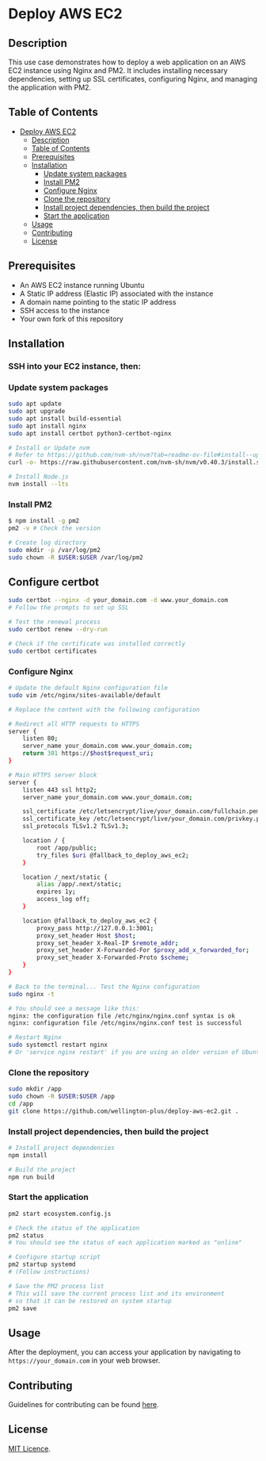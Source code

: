 # Deploy AWS EC2

## Description
This use case demonstrates how to deploy a web application on an AWS EC2 instance using Nginx and PM2. It includes installing necessary dependencies, setting up SSL certificates, configuring Nginx, and managing the application with PM2.

## Table of Contents
- [Deploy AWS EC2](#deploy-aws-ec2)
  - [Description](#description)
  - [Table of Contents](#table-of-contents)
  - [Prerequisites](#prerequisites)
  - [Installation](#installation)
    - [Update system packages](#update-system-packages)
    - [Install PM2](#install-pm2)
    - [Configure Nginx](#configure-nginx)
    - [Clone the repository](#clone-the-repository)
    - [Install project dependencies, then build the project](#install-project-dependencies-then-build-the-project)
    - [Start the application](#start-the-application)
  - [Usage](#usage)
  - [Contributing](#contributing)
  - [License](#license)

## Prerequisites
- An AWS EC2 instance running Ubuntu
- A Static IP address (Elastic IP) associated with the instance
- A domain name pointing to the static IP address
- SSH access to the instance
- Your own fork of this repository

## Installation

### SSH into your EC2 instance, then:

### Update system packages
```bash
sudo apt update
sudo apt upgrade
sudo apt install build-essential
sudo apt install nginx
sudo apt install certbot python3-certbot-nginx

# Install or Update nvm
# Refer to https://github.com/nvm-sh/nvm?tab=readme-ov-file#install--update-script
curl -o- https://raw.githubusercontent.com/nvm-sh/nvm/v0.40.3/install.sh | bash

# Install Node.js
nvm install --lts
```

### Install PM2
```bash
$ npm install -g pm2
pm2 -v # Check the version

# Create log directory
sudo mkdir -p /var/log/pm2
sudo chown -R $USER:$USER /var/log/pm2
```

## Configure certbot
```bash
sudo certbot --nginx -d your_domain.com -d www.your_domain.com
# Follow the prompts to set up SSL

# Test the renewal process
sudo certbot renew --dry-run

# Check if the certificate was installed correctly
sudo certbot certificates
```

### Configure Nginx
```bash
# Update the default Nginx configuration file
sudo vim /etc/nginx/sites-available/default

# Replace the content with the following configuration

# Redirect all HTTP requests to HTTPS
server {
    listen 80;
    server_name your_domain.com www.your_domain.com;
    return 301 https://$host$request_uri;
}

# Main HTTPS server block
server {
    listen 443 ssl http2;
    server_name your_domain.com www.your_domain.com;

    ssl_certificate /etc/letsencrypt/live/your_domain.com/fullchain.pem;
    ssl_certificate_key /etc/letsencrypt/live/your_domain.com/privkey.pem;
    ssl_protocols TLSv1.2 TLSv1.3;

    location / {
        root /app/public;
        try_files $uri @fallback_to_deploy_aws_ec2;
    }

    location /_next/static {
        alias /app/.next/static;
        expires 1y;
        access_log off;
    }

    location @fallback_to_deploy_aws_ec2 {
        proxy_pass http://127.0.0.1:3001;
        proxy_set_header Host $host;
        proxy_set_header X-Real-IP $remote_addr;
        proxy_set_header X-Forwarded-For $proxy_add_x_forwarded_for;
        proxy_set_header X-Forwarded-Proto $scheme;
    }
}

# Back to the terminal... Test the Nginx configuration
sudo nginx -t

# You should see a message like this:
nginx: the configuration file /etc/nginx/nginx.conf syntax is ok
nginx: configuration file /etc/nginx/nginx.conf test is successful

# Restart Nginx
sudo systemctl restart nginx
# Or 'service nginx restart' if you are using an older version of Ubuntu
```

### Clone the repository
```bash
sudo mkdir /app
sudo chown -R $USER:$USER /app
cd /app
git clone https://github.com/wellington-plus/deploy-aws-ec2.git .
```

### Install project dependencies, then build the project
```bash
# Install project dependencies
npm install

# Build the project
npm run build
```

### Start the application 
```bash
pm2 start ecosystem.config.js

# Check the status of the application
pm2 status
# You should see the status of each application marked as "online"

# Configure startup script
pm2 startup systemd
# (Follow instructions)

# Save the PM2 process list
# This will save the current process list and its environment
# so that it can be restored on system startup
pm2 save
```

## Usage
After the deployment, you can access your application by navigating to `https://your_domain.com` in your web browser.

## Contributing
Guidelines for contributing can be found [here](CONTRIBUTING.md).

## License
[MIT Licence](LICENSE).